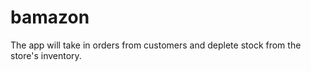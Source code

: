# bamazon
 The app will take in orders from customers and deplete stock from the store's inventory. 
